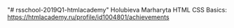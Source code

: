 "# rsschool-2019Q1-htmlacademy" 
Holubieva Marharyta
HTML CSS Basics: https://htmlacademy.ru/profile/id1004801/achievements
